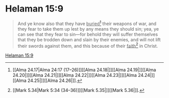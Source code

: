 # Helaman 15:9

> And ye know also that they have <u>buried</u>[^a] their weapons of war, and they fear to take them up lest by any means they should sin; yea, ye can see that they fear to sin—for behold they will suffer themselves that they be trodden down and slain by their enemies, and will not lift their swords against them, and this because of their <u>faith</u>[^b] in Christ.

[Helaman 15:9](https://www.churchofjesuschrist.org/study/scriptures/bofm/hel/15?lang=eng&id=p9#p9)


[^a]: [[Alma 24.17|Alma 24:17 (17–26)]][[Alma 24.18|]][[Alma 24.19|]][[Alma 24.20|]][[Alma 24.21|]][[Alma 24.22|]][[Alma 24.23|]][[Alma 24.24|]][[Alma 24.25|]][[Alma 24.26|]].  
[^b]: [[Mark 5.34|Mark 5:34 (34–36)]][[Mark 5.35|]][[Mark 5.36|]].  
